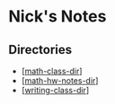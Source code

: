 # Nick's Notes
## Directories
- [[math-class-dir]]
- [[math-hw-notes-dir]]
- [[writing-class-dir]]




[//begin]: # "Autogenerated link references for markdown compatibility"
[math-class-dir]: docs/Directories/math-class-dir.md "Math Class Dir"
[math-hw-notes-dir]: docs/Directories/math-hw-notes-dir.md "Math HW Notes Directory"
[writing-class-dir]: docs/Directories/writing-class-dir.md "Math Class Dir"
[//end]: # "Autogenerated link references"
